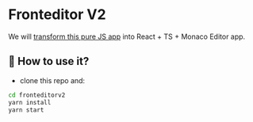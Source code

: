 # Fronteditor V2

We will [transform this pure JS app](https://github.com/maykbrito/fronteditor) into React + TS + Monaco Editor app.

## 🔄 How to use it?

* clone this repo and:

```sh
cd fronteditorv2
yarn install
yarn start
```